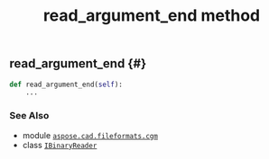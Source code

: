 ﻿---
title: read_argument_end method
second_title: Aspose.CAD for Python via .NET API References
description: 
type: docs
weight: 30
url: /python-net/aspose.cad.fileformats.cgm/ibinaryreader/read_argument_end/
is_root: false
---

## read_argument_end {#}





```python
def read_argument_end(self):
    ...
```





### See Also
* module [`aspose.cad.fileformats.cgm`](../../)
* class [`IBinaryReader`](/cad/python-net/aspose.cad.fileformats.cgm/ibinaryreader)
